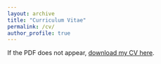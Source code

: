 ```yaml
---
layout: archive
title: "Curriculum Vitae"
permalink: /cv/
author_profile: true
---
```


<div id="pdf-container"></div>

<p>If the PDF does not appear, <a href="{{ site.baseurl }}/files/CV.pdf">download my CV here</a>.</p>

<script src="https://cdnjs.cloudflare.com/ajax/libs/pdf.js/2.11.338/pdf.min.js"></script>
<script>
  // Set the path to the PDF worker
  pdfjsLib.GlobalWorkerOptions.workerSrc = 'https://cdnjs.cloudflare.com/ajax/libs/pdf.js/2.11.338/pdf.worker.min.js';

  // The PDF file you want to display (use your actual filename)
  var url = '{{ site.baseurl }}/files/CV.pdf';

  // Load the PDF
  pdfjsLib.getDocument(url).promise.then(function(pdf) {
    var container = document.getElementById('pdf-container');
    // Iterate through each page
    for (var i = 1; i <= pdf.numPages; i++) {
      pdf.getPage(i).then(function(page) {
        var scale = 1.5;
        var viewport = page.getViewport({ scale: scale });

        // Create a canvas for each page
        var canvas = document.createElement('canvas');
        canvas.className = 'pdf-page-canvas';
        var context = canvas.getContext('2d');
        canvas.height = viewport.height;
        canvas.width = viewport.width;

        // Append canvas to container
        container.appendChild(canvas);

        // Render PDF page into canvas context
        var renderContext = {
          canvasContext: context,
          viewport: viewport
        };
        page.render(renderContext);

        // Add a small margin between pages
        canvas.style.marginBottom = '20px';
      });
    }
  }).catch(function(error) {
    console.error('Error loading PDF:', error);
    document.getElementById('pdf-container').innerHTML = '<p>Error loading PDF. <a href="' + url + '">Download CV here.</a></p>';
  });
</script>